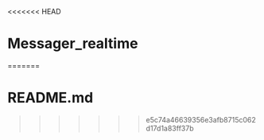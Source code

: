 <<<<<<< HEAD
# Messager_realtime
=======
# README.md

>>>>>>> e5c74a46639356e3afb8715c062d17d1a83ff37b
